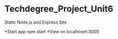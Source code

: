 # Techdegree_Project_Unit6
Static Node.js and Express Site

*Start app npm start
*View on localhoset:3000
